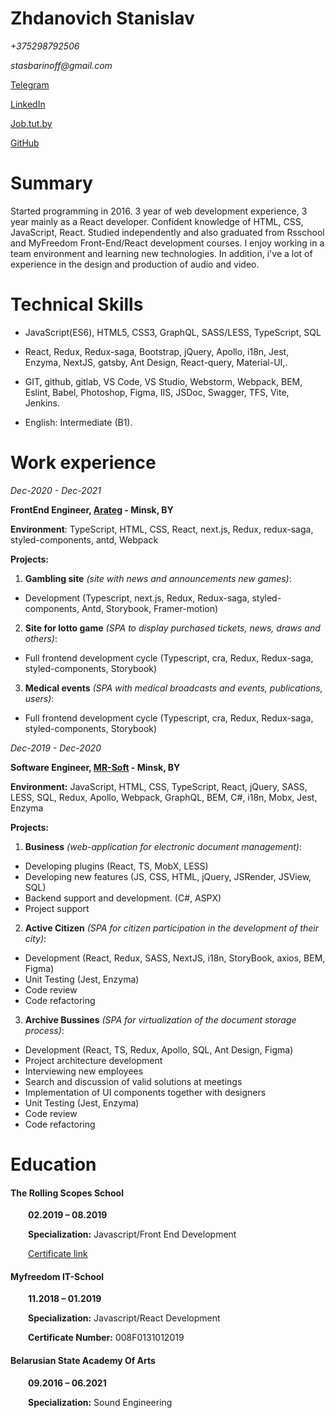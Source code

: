 # Zhdanovich Stanislav  

_+375298792506_

_stasbarinoff@gmail.com_

[Telegram](https://t.me/stasbarinoff)

[LinkedIn](https://www.linkedin.com/in/stanislav-zhdanovich/)

[Job.tut.by](https://jobs.tut.by/resume/e29ad211ff0759e1090039ed1f42795a6e5267)

[GitHub](https://github.com/StanBurton)

# Summary

Started programming in 2016. 3 year of web development experience, 3 year mainly as a React developer. Сonfident knowledge of HTML, CSS, JavaScript, React. Studied independently and also graduated from Rsschool and MyFreedom Front-End/React development courses. I enjoy working in a team environment and learning new technologies. In addition, i've a lot of experience in the design and production of audio and video.

# Technical Skills

- JavaScript(ES6), HTML5, CSS3, GraphQL, SASS/LESS, TypeScript, SQL

- React, Redux, Redux-saga, Bootstrap, jQuery, Apollo, i18n, Jest, Enzyma, NextJS, gatsby, Ant Design, React-query, Material-UI,. 

- GIT, github, gitlab, VS Code, VS Studio, Webstorm, Webpack, BEM, Eslint, Babel, Photoshop, Figma, IIS, JSDoc, Swagger, TFS, Vite, Jenkins.
  
- English: Intermediate (B1).

# Work experience  


_Dec-2020 - Dec-2021_

**FrontEnd Engineer, [Arateg](https://arateg.com/) - Minsk, BY**

**Environment**: TypeScript, HTML, CSS, React, next.js, Redux, redux-saga, styled-components, antd, Webpack

**Projects:**

  1) **Gambling site** _(site with news and announcements new games)_:  
  - Development (Typescript, next.js, Redux, Redux-saga, styled-components, Antd, Storybook, Framer-motion)

  2) **Site for lotto game** _(SPA to display purchased tickets, news, draws and others)_:  
  - Full frontend development cycle (Typescript, cra, Redux, Redux-saga, styled-components, Storybook)

  3) **Medical events** _(SPA with medical broadcasts and events, publications, users)_:  
  - Full frontend development cycle (Typescript, cra, Redux, Redux-saga, styled-components, Storybook)
      
  
  
_Dec-2019 - Dec-2020_

**Software Engineer, [MR-Soft](https://www.mrsoft.by/) - Minsk, BY**

**Environment:** JavaScript, HTML, CSS, TypeScript, React, jQuery, SASS, LESS, SQL, Redux, Apollo, Webpack, GraphQL, BEM, C#, i18n, Mobx, Jest, Enzyma

**Projects:**

  1) **Business** _(web-application for electronic document management)_:  
  - Developing plugins (React, TS, MobX, LESS)  
  - Developing new features (JS, CSS, HTML, jQuery, JSRender, JSView, SQL)  
  - Backend support and development. (C#, ASPX)  
  - Project support

  2) **Active Citizen** _(SPA for citizen participation in the development of their city)_:  
  - Development (React, Redux, SASS, NextJS, i18n, StoryBook, axios, BEM, Figma)  
  - Unit Testing (Jest, Enzyma)  
  - Code review  
  - Code refactoring

  3) **Archive Bussines** _(SPA for virtualization of the document storage process)_:  
  - Development (React, TS, Redux, Apollo, SQL, Ant Design, Figma)  
  - Project architecture development  
  - Interviewing new employees  
  - Search and discussion of valid solutions at meetings  
  - Implementation of UI components together with designers  
  - Unit Testing (Jest, Enzyma)  
  - Code review  
  - Code refactoring  
      
# Education

#### The Rolling Scopes School

  **02.2019 – 08.2019**

  **Specialization:** Javascript/Front End Development

  [Certificate link](https://app.rs.school/certificate/92eb5q8q)

#### Myfreedom IT-School

  **11.2018 – 01.2019**

  **Specialization:** Javascript/React Development

  **Certificate Number:** 008F0131012019

#### Belarusian State Academy Of Arts

  **09.2016 – 06.2021**

  **Specialization:** Sound Engineering


